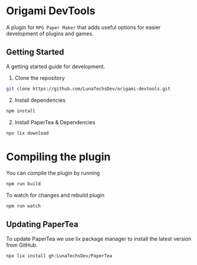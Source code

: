 # Origami DevTools

A plugin for `RPG Paper Maker` that adds useful options for easier development of plugins and games.

## Getting Started

A getting started guide for development.

1. Clone the repository

```sh
git clone https://github.com/LunaTechsDev/origami-devtools.git
```

2. Install dependencies

```sh
npm install
```

2. Install PaperTea & Dependencies

```sh
npx lix download
```

# Compiling the plugin

You can compile the plugin by running

```sh
npm run build
```

To watch for changes and rebuild plugin

```sh
npm run watch
```

## Updating PaperTea

To update PaperTea we use lix package manager to install the latest version from GitHub.

```sh
npx lix install gh:LunaTechsDev/PaperTea
```
